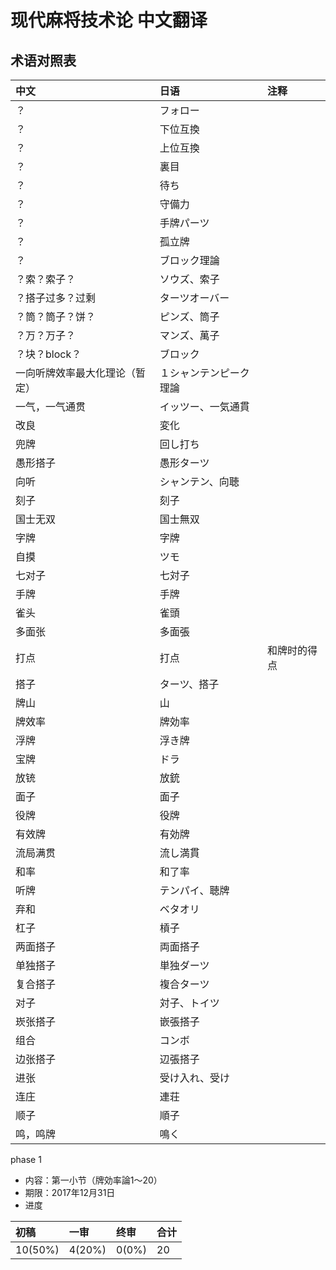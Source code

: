 # 现代麻将技术论 中文翻译

## 术语对照表

| 中文 | 日语 | 注释 |
| :--- | :--- | :--- |
| ？ | フォロー |  |
| ？ | 下位互換 |  |
| ？ | 上位互換 |  |
| ？ | 裏目 |  |
| ？ | 待ち |  |
| ？ | 守備力 |  |
| ？ | 手牌パーツ |  |
| ？ | 孤立牌 |  |
| ？ | ブロック理論 |  |
| ？索？索子？ | ソウズ、索子 |  |
| ？搭子过多？过剩 | ターツオーバー |  |
| ？筒？筒子？饼？ | ピンズ、筒子 |  |
| ？万？万子？ | マンズ、萬子 |  |
| ？块？block？ | ブロック |  |
| 一向听牌效率最大化理论（暂定） | １シャンテンピーク理論 |  |
| 一气，一气通贯 | イッツー、一気通貫 |  |
| 改良 | 変化 |  |
| 兜牌 | 回し打ち |  |
| 愚形搭子 | 愚形ターツ |  |
| 向听 | シャンテン、向聴 |  |
| 刻子 | 刻子 |  |
| 国士无双 | 国士無双 |  |
| 字牌 | 字牌 |  |
| 自摸 | ツモ |  |
| 七对子 | 七対子 |  |
| 手牌 | 手牌 |  |
| 雀头 | 雀頭 |  |
| 多面张 | 多面張 |  |
| 打点 | 打点 | 和牌时的得点 |
| 搭子 | ターツ、搭子 |  |
| 牌山 | 山 |  |
| 牌效率 | 牌効率 |  |
| 浮牌 | 浮き牌 |  |
| 宝牌 | ドラ |  |
| 放铳 | 放銃 |  |
| 面子 | 面子 |  |
| 役牌 | 役牌 |  |
| 有效牌 | 有効牌 |  |
| 流局满贯 | 流し満貫 |  |
| 和率 | 和了率 |  |
| 听牌 | テンパイ、聴牌 |  |
| 弃和 | ベタオリ |  |
| 杠子 | 槓子 |  |
| 两面搭子 | 両面搭子 |  |
| 单独搭子 | 単独ダーツ |  |
| 复合搭子 | 複合ターツ |  |
| 对子 | 対子、トイツ |  |
| 崁张搭子 | 嵌張搭子 |  |
| 组合 | コンボ |  |
| 边张搭子 | 辺張搭子 |  |
| 进张 | 受け入れ、受け |  |
| 连庄 | 連荘 |  |
| 顺子 | 順子 |  |
| 鸣，鸣牌 | 鳴く |  |



phase 1

* 内容：第一小节（牌効率論1～20）
* 期限：2017年12月31日
* 进度

| 初稿 | 一审 | 终审 | 合计 |
| :--- | :--- | :--- | :--- |
| 10\(50%\) | 4\(20%\) | 0\(0%\) | 20 |



